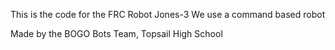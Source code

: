 This is the code for the FRC Robot Jones-3
We use a command based robot

Made by the BOGO Bots Team, Topsail High School


